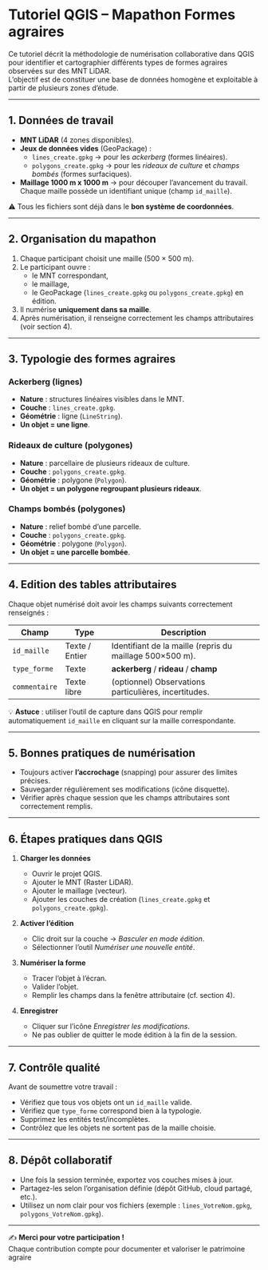 # Tutoriel QGIS – Mapathon Formes agraires

Ce tutoriel décrit la méthodologie de numérisation collaborative dans QGIS pour identifier et cartographier différents types de formes agraires observées sur des MNT LiDAR.  
L’objectif est de constituer une base de données homogène et exploitable à partir de plusieurs zones d’étude.

---

## 1. Données de travail

- **MNT LiDAR** (4 zones disponibles).
- **Jeux de données vides** (GeoPackage) :
  - `lines_create.gpkg` → pour les *ackerberg* (formes linéaires).
  - `polygons_create.gpkg` → pour les *rideaux de culture* et *champs bombés* (formes surfaciques).
- **Maillage 1000 m x 1000 m** → pour découper l’avancement du travail.  
  Chaque maille possède un identifiant unique (champ `id_maille`).

⚠️ Tous les fichiers sont déjà dans le **bon système de coordonnées**.

---

## 2. Organisation du mapathon

1. Chaque participant choisit une maille (500 × 500 m).
2. Le participant ouvre :
   - le MNT correspondant,
   - le maillage,
   - le GeoPackage (`lines_create.gpkg` ou `polygons_create.gpkg`) en édition.
3. Il numérise **uniquement dans sa maille**.
4. Après numérisation, il renseigne correctement les champs attributaires (voir section 4).

---

## 3. Typologie des formes agraires

### Ackerberg (lignes)
- **Nature** : structures linéaires visibles dans le MNT.  
- **Couche** : `lines_create.gpkg`.  
- **Géométrie** : ligne (`LineString`).  
- **Un objet = une ligne**.

### Rideaux de culture (polygones)
- **Nature** : parcellaire de plusieurs rideaux de culture.  
- **Couche** : `polygons_create.gpkg`.  
- **Géométrie** : polygone (`Polygon`).  
- **Un objet = un polygone regroupant plusieurs rideaux**.

### Champs bombés (polygones)
- **Nature** : relief bombé d’une parcelle.  
- **Couche** : `polygons_create.gpkg`.  
- **Géométrie** : polygone (`Polygon`).  
- **Un objet = une parcelle bombée**.

---

## 4. Edition des tables attributaires

Chaque objet numérisé doit avoir les champs suivants correctement renseignés :

| Champ        | Type     | Description |
|--------------|----------|-------------|
| `id_maille`  | Texte / Entier | Identifiant de la maille (repris du maillage 500×500 m). |
| `type_forme` | Texte    | **ackerberg** / **rideau** / **champ** |
| `commentaire`| Texte libre | (optionnel) Observations particulières, incertitudes. |

💡 **Astuce** : utiliser l’outil de capture dans QGIS pour remplir automatiquement `id_maille` en cliquant sur la maille correspondante.

---

## 5. Bonnes pratiques de numérisation

- Toujours activer **l’accrochage** (snapping) pour assurer des limites précises.  
- Sauvegarder régulièrement ses modifications (icône disquette).  
- Vérifier après chaque session que les champs attributaires sont correctement remplis.  

---

## 6. Étapes pratiques dans QGIS

1. **Charger les données**
   - Ouvrir le projet QGIS.
   - Ajouter le MNT (Raster LiDAR).
   - Ajouter le maillage (vecteur).
   - Ajouter les couches de création (`lines_create.gpkg` et `polygons_create.gpkg`).

2. **Activer l’édition**
   - Clic droit sur la couche → *Basculer en mode édition*.
   - Sélectionner l’outil *Numériser une nouvelle entité*.

3. **Numériser la forme**
   - Tracer l’objet à l’écran.
   - Valider l’objet.
   - Remplir les champs dans la fenêtre attributaire (cf. section 4).

4. **Enregistrer**
   - Cliquer sur l’icône *Enregistrer les modifications*.
   - Ne pas oublier de quitter le mode édition à la fin de la session.

---

## 7. Contrôle qualité

Avant de soumettre votre travail :
- Vérifiez que tous vos objets ont un `id_maille` valide.  
- Vérifiez que `type_forme` correspond bien à la typologie.  
- Supprimez les entités test/incomplètes.  
- Contrôlez que les objets ne sortent pas de la maille choisie.

---

## 8. Dépôt collaboratif

- Une fois la session terminée, exportez vos couches mises à jour.  
- Partagez-les selon l’organisation définie (dépôt GitHub, cloud partagé, etc.).  
- Utilisez un nom clair pour vos fichiers (exemple : `lines_VotreNom.gpkg`, `polygons_VotreNom.gpkg`).

---

✍️ **Merci pour votre participation !**  
Chaque contribution compte pour documenter et valoriser le patrimoine agraire 
